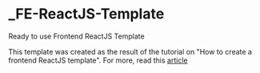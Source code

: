 # _FE-ReactJS-Template
Ready to use Frontend ReactJS Template

This template was created as the result of the tutorial on "How to create a frontend ReactJS template".
For more, read this [article](https://gist.github.com/Garajluc/5565cec4e500a108aa638ab845f3d69a)
